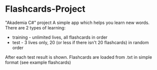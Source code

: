 # Flashcards-Project
"Akademia C#" project
A simple app which helps you learn new words.
There are 2 types of learning:
  - training - unlimited lives, all flashcards in order
  - test - 3 lives only, 20 (or less if there isn't 20 flashcards) in random order

After each test result is shown. Flashcards are loaded from .txt in simple format (see example flashcards)
